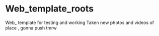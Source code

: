 # Web_template_roots
Web_ template for testing and working
Taken new photos and videos of place , gonna push tmrw
